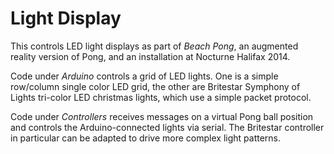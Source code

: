 Light Display
============

This controls LED light displays as part of *Beach Pong*, an augmented reality version of Pong, and an installation at Nocturne Halifax  2014.

Code under *Arduino* controls a grid of LED lights. One is a simple row/column single color LED grid, the other are Britestar Symphony of Lights tri-color LED christmas lights, which use a simple packet protocol.

Code under *Controllers* receives messages on a virtual Pong ball position and controls the Arduino-connected lights via serial. The Britestar controller in particular can be adapted to drive more complex light patterns.